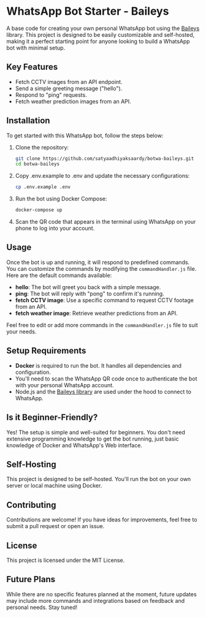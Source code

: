 # WhatsApp Bot Starter - Baileys

A base code for creating your own personal WhatsApp bot using the [Baileys](https://github.com/WhiskeySockets/Baileys) library. This project is designed to be easily customizable and self-hosted, making it a perfect starting point for anyone looking to build a WhatsApp bot with minimal setup.

## Key Features

- Fetch CCTV images from an API endpoint.
- Send a simple greeting message ("hello").
- Respond to "ping" requests.
- Fetch weather prediction images from an API.

## Installation

To get started with this WhatsApp bot, follow the steps below:

1. Clone the repository:
   ```bash
   git clone https://github.com/satyaadhiyaksaardy/botwa-baileys.git
   cd botwa-baileys

2. Copy .env.example to .env and update the necessary configurations:
   ```bash
   cp .env.example .env
3. Run the bot using Docker Compose:
   ```bash
   docker-compose up
4. Scan the QR code that appears in the terminal using WhatsApp on your phone to log into your account.

## Usage

Once the bot is up and running, it will respond to predefined commands. You can customize the commands by modifying the ```commandHandler.js``` file. Here are the default commands available:

- **hello**: The bot will greet you back with a simple message.
- **ping**: The bot will reply with "pong" to confirm it's running.
- **fetch CCTV image**: Use a specific command to request CCTV footage from an API.
- **fetch weather image**: Retrieve weather predictions from an API.

Feel free to edit or add more commands in the ```commandHandler.js``` file to suit your needs.

## Setup Requirements

- **Docker** is required to run the bot. It handles all dependencies and configuration.
- You'll need to scan the WhatsApp QR code once to authenticate the bot with your personal WhatsApp account.
- Node.js and the [Baileys library](https://github.com/WhiskeySockets/Baileys) are used under the hood to connect to WhatsApp.

## Is it Beginner-Friendly?

Yes! The setup is simple and well-suited for beginners. You don't need extensive programming knowledge to get the bot running, just basic knowledge of Docker and WhatsApp's Web interface.

## Self-Hosting

This project is designed to be self-hosted. You'll run the bot on your own server or local machine using Docker.

## Contributing

Contributions are welcome! If you have ideas for improvements, feel free to submit a pull request or open an issue.

## License

This project is licensed under the MIT License.

## Future Plans
While there are no specific features planned at the moment, future updates may include more commands and integrations based on feedback and personal needs. Stay tuned!